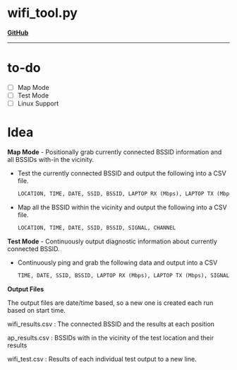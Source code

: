 # wifi_tool.py

**[GitHub](https://github.com/avolent/wifi)**

---

# to-do

- [ ]  Map Mode
- [ ]  Test Mode
- [ ]  Linux Support

# Idea

**Map Mode** - Positionally grab currently connected BSSID information and all BSSIDs with-in the vicinity.

- Test the currently connected BSSID and output the following into a CSV file.

    ```python
    LOCATION, TIME, DATE, SSID, BSSID, LAPTOP RX (Mbps), LAPTOP TX (Mbps), SIGNAL, CHANNEL, LAPTOP MAC, PACKET LOSS, PING AVG
    ```

- Map all the BSSID within the vicinity and output the following into a CSV file.

    ```python
    LOCATION, TIME, DATE, SSID, BSSID, SIGNAL, CHANNEL
    ```

**Test Mode** - Continuously output diagnostic information about currently connected BSSID.

- Continuously ping and grab the following data and output into a CSV

    ```python
    TIME, DATE, SSID, BSSID, LAPTOP RX (Mbps), LAPTOP TX (Mbps), SIGNAL, CHANNEL, LOCAL MAC, PACKET LOSS, AVG PING
    ```

**Output Files**

The output files are date/time based, so a new one is created each run based on start time.

wifi_results.csv : The connected BSSID and the results at each position

ap_results.csv : BSSIDs with in the vicinity of the test location and their results

wifi_test.csv : Results of each individual test output to a new line.